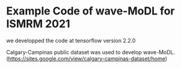 # Example Code of wave-MoDL for ISMRM 2021

we developped the code at tensorflow version 2.2.0

Calgary-Campinas public dataset was used to develop wave-MoDL.
(https://sites.google.com/view/calgary-campinas-dataset/home)
